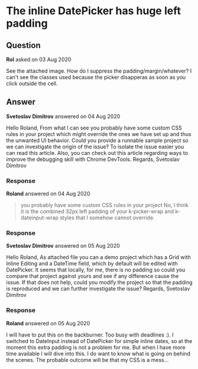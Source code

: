 # The inline DatePicker has huge left padding

## Question

**Rol** asked on 03 Aug 2020

See the attached image. How do I suppress the padding/margin/whatever? I can't see the classes used because the picker disapperas as soon as you click outside the cell.

## Answer

**Svetoslav Dimitrov** answered on 04 Aug 2020

Hello Roland, From what I can see you probably have some custom CSS rules in your project which might override the ones we have set up and thus the unwanted UI behavior. Could you provide a runnable sample project so we can investigate the origin of the issue? To isolate the issue easier you can read this article. Also, you can check out this article regarding ways to improve the debugging skill with Chrome DevTools. Regards, Svetoslav Dimitrov

### Response

**Roland** answered on 04 Aug 2020

>you probably have some custom CSS rules in your project No, I think it is the combined 32px left padding of your k-picker-wrap and k-dateinput-wrap styles that I somehow cannot override.

### Response

**Svetoslav Dimitrov** answered on 05 Aug 2020

Hello Roland, As attached file you can a demo project which has a Grid with Inline Editing and a DateTime field, which by default will be edited with DatePicker. It seems that locally, for me, there is no padding so could you compare that project against yours and see if any difference cause the issue. If that does not help, could you modify the project so that the padding is reproduced and we can further investigate the issue? Regards, Svetoslav Dimitrov

### Response

**Roland** answered on 05 Aug 2020

I will have to put this on the backburner. Too busy with deadlines :). I switched to DateInput instead of DatePicker for simple inline dates, so at the moment this extra padding is not a problem for me. But when I have more time available I will dive into this. I do want to know what is going on behind the scenes. The probable outcome will be that my CSS is a mess...
